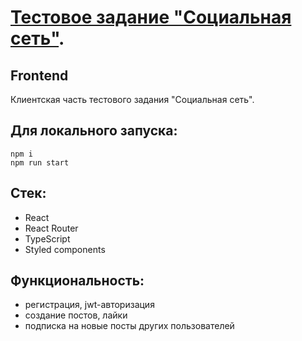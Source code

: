 # [Тестовое задание "Социальная сеть"](https://kdolgonosov.github.io/be-in-touch-frontend).
## Frontend

Клиентская часть тестового задания "Социальная сеть".

## Для локального запуска:
```
npm i
npm run start
```

## Стек:

- React
- React Router
- TypeScript
- Styled components

## Функциональность:

-   регистрация, jwt-авторизация
-   создание постов, лайки
-   подписка на новые посты других пользователей
